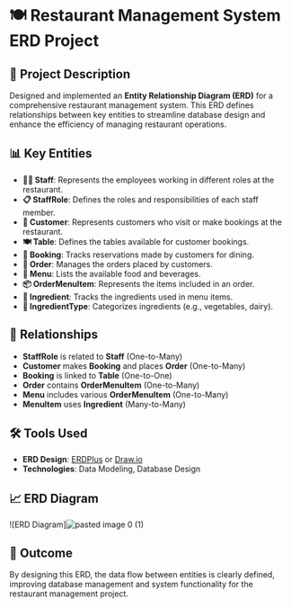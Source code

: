 # 🍽️ Restaurant Management System ERD Project

## 📝 Project Description
Designed and implemented an **Entity Relationship Diagram (ERD)** for a comprehensive restaurant management system. This ERD defines relationships between key entities to streamline database design and enhance the efficiency of managing restaurant operations.

## 📊 Key Entities
- **👨‍🍳 Staff**: Represents the employees working in different roles at the restaurant.
- **📋 StaffRole**: Defines the roles and responsibilities of each staff member.
- **👥 Customer**: Represents customers who visit or make bookings at the restaurant.
- **🍽️ Table**: Defines the tables available for customer bookings.
- **📝 Booking**: Tracks reservations made by customers for dining.
- **🛒 Order**: Manages the orders placed by customers.
- **🍔 Menu**: Lists the available food and beverages.
- **📦 OrderMenuItem**: Represents the items included in an order.
- **🌿 Ingredient**: Tracks the ingredients used in menu items.
- **🥘 IngredientType**: Categorizes ingredients (e.g., vegetables, dairy).

## 🔗 Relationships
- **StaffRole** is related to **Staff** (One-to-Many)
- **Customer** makes **Booking** and places **Order** (One-to-Many)
- **Booking** is linked to **Table** (One-to-One)
- **Order** contains **OrderMenuItem** (One-to-Many)
- **Menu** includes various **OrderMenuItem** (One-to-Many)
- **MenuItem** uses **Ingredient** (Many-to-Many)

## 🛠️ Tools Used
- **ERD Design**: [ERDPlus](https://erdplus.com/) or [Draw.io](https://app.diagrams.net/)
- **Technologies**: Data Modeling, Database Design

## 📈 ERD Diagram
![ERD Diagram]![pasted image 0 (1)](https://github.com/user-attachments/assets/a9017b71-c43b-404f-8d09-e62c56cb82ff)


## 🚀 Outcome
By designing this ERD, the data flow between entities is clearly defined, improving database management and system functionality for the restaurant management project.
